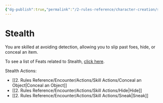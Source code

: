 ```yaml
---
{"dg-publish":true,"permalink":"/2-rules-reference/character-creation/skills/stealth/"}
---
```


# Stealth

You are skilled at avoiding detection, allowing you to slip past foes, hide, or conceal an item.

To see a list of Feats related to Stealth, [click here](https://2e.aonprd.com/Feats.aspx?Traits=144&Skill=Stealth).

Stealth Actions:
- [[2. Rules Reference/Encounter/Actions/Skill Actions/Conceal an Object\|Conceal an Object]] 
- [[2. Rules Reference/Encounter/Actions/Skill Actions/Hide\|Hide]] 
- [[2. Rules Reference/Encounter/Actions/Skill Actions/Sneak\|Sneak]] 
